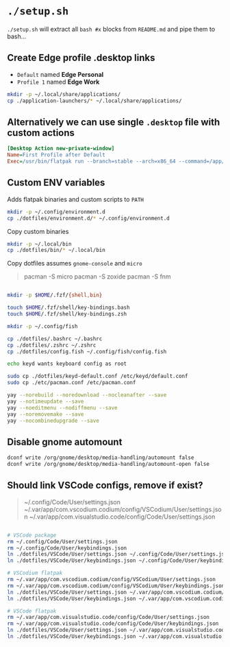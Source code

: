 # `./setup.sh`

`./setup.sh` will extract all `bash #x` blocks from `README.md` and pipe them to bash...

## Create Edge profile .desktop links

- `Default` named **Edge Personal**
- `Profile 1` named **Edge Work**

```bash #x
mkdir -p ~/.local/share/applications/
cp ./application-launchers/* ~/.local/share/applications/
```


## Alternatively we can use single `.desktop` file  with custom actions
```ini
[Desktop Action new-private-window]
Name=First Profile after Default
Exec=/usr/bin/flatpak run --branch=stable --arch=x86_64 --command=/app/bin/edge com.microsoft.Edge --profile-directory="CUSTOM PROFILE DIR
```
## Custom ENV variables

Adds flatpak binaries and custom scripts to `PATH`

```bash #x
mkdir -p ~/.config/environment.d
cp ./dotfiles/environment.d/* ~/.config/environment.d
```

Copy custom binaries 

```bash #x
mkdir -p ~/.local/bin
cp ./dotfiles/bin/* ~/.local/bin
```

Copy dotfiles assumes `gnome-console` and `micro`

>   pacman -S micro 
>   pacman -S zoxide
>   pacman -S fnm


```bash #x

mkdir -p $HOME/.fzf/{shell,bin}

touch $HOME/.fzf/shell/key-bindings.bash
touch $HOME/.fzf/shell/key-bindings.zsh

mkdir -p ~/.config/fish

cp ./dotfiles/.bashrc ~/.bashrc
cp ./dotfiles/.zshrc ~/.zshrc
cp ./dotfiles/config.fish ~/.config/fish/config.fish

echo keyd wants keyboard config as root

sudo cp ./dotfiles/keyd-default.conf /etc/keyd/default.conf
sudo cp ./etc/pacman.conf /etc/pacman.conf

yay --norebuild --noredownload --nocleanafter --save
yay --notimeupdate --save
yay --noeditmenu --nodiffmenu --save
yay --noremovemake --save
yay --nocombinedupgrade --save

```


## Disable gnome automount

```bash #x
dconf write /org/gnome/desktop/media-handling/automount false
dconf write /org/gnome/desktop/media-handling/automount-open false
```

## Should link VSCode configs, remove if exist?

> ~/.config/Code/User/settings.json
> ~/.var/app/com.vscodium.codium/config/VSCodium/User/settings.json
> ~/.var/app/com.visualstudio.code/config/Code/User/settings.json

```bash

# VSCode package 
rm ~/.config/Code/User/settings.json
rm ~/.config/Code/User/keybindings.json
ln ./dotfiles/VSCode/User/settings.json ~/.config/Code/User/settings.json
ln ./dotfiles/VSCode/User/keybindings.json ~/.config/Code/User/keybindings.json

# VSCodium flatpak 
rm ~/.var/app/com.vscodium.codium/config/VSCodium/User/settings.json
rm ~/.var/app/com.vscodium.codium/config/VSCodium/User/keybindings.json
ln ./dotfiles/VSCode/User/settings.json ~/.var/app/com.vscodium.codium/config/VSCodium/User/settings.json
ln ./dotfiles/VSCode/User/keybindings.json ~/.var/app/com.vscodium.codium/config/VSCodium/User/keybindings.json

# VSCode flatpak 
rm ~/.var/app/com.visualstudio.code/config/Code/User/settings.json
rm ~/.var/app/com.visualstudio.code/config/Code/User/keybindings.json
ln ./dotfiles/VSCode/User/settings.json ~/.var/app/com.visualstudio.code/config/Code/User/settings.json
ln ./dotfiles/VSCode/User/keybindings.json ~/.var/app/com.visualstudio.code/config/Code/User/keybindings.json

```